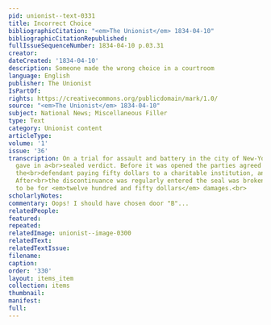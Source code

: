 ```yaml
---
pid: unionist--text-0331
title: Incorrect Choice
bibliographicCitation: "<em>The Unionist</em> 1834-04-10"
bibliographicCitationRepublished: 
fullIssueSequenceNumber: 1834-04-10 p.03.31
creator: 
dateCreated: '1834-04-10'
description: Someone made the wrong choice in a courtroom
language: English
publisher: The Unionist
IsPartOf: 
rights: https://creativecommons.org/publicdomain/mark/1.0/
source: "<em>The Unionist</em> 1834-04-10"
subject: National News; Miscellaneous Filler
type: Text
category: Unionist content
articleType: 
volume: '1'
issue: '36'
transcription: On a trial for assault and battery in the city of New-York, the jury
  gave in a<br>sealed verdict. Before it was opened the parties agreed to discontinue,
  the<br>defendant paying fifty dollars to a charitable institution, and all costs.
  After<br>the discontinuance was regularly entered the seal was broken and the verdict<br>found
  to be for <em>twelve hundred and fifty dollars</em> damages.<br>
scholarlyNotes: 
commentary: Oops! I should have chosen door "B"...
relatedPeople: 
featured: 
repeated: 
relatedImage: unionist--image-0300
relatedText: 
relatedTextIssue: 
filename: 
caption: 
order: '330'
layout: items_item
collection: items
thumbnail: 
manifest: 
full: 
---
```

